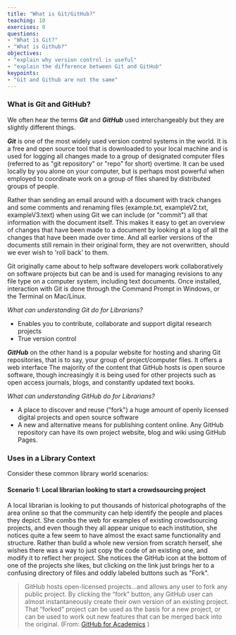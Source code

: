 ```yaml
---
title: "What is Git/GitHub?"
teaching: 10
exercises: 0
questions:
- "What is Git?"
- "What is Github?"
objectives:
- "explain why version control is useful"
- "explain the difference between Git and GitHub"
keypoints:
- "Git and Github are not the same"
---
```

### What is Git and GitHub?

We often hear the terms **_Git_** and **_GitHub_** used interchangeably but they are slightly different things.

**_Git_** is one of the most widely used version control systems in the world. It is a free and open source tool that is downloaded to your local machine and is used for logging all changes made to a group of designated computer files (referred to as "git repository" or "repo" for short) overtime. It can be used locally by you alone on your computer, but is perhaps most powerful when employed to coordinate work on a group of files shared by distributed groups of people. 

Rather than sending an email around with a document with track changes and some comments and renaming files (example.txt, exampleV2.txt, exampleV3.text) when using Git we can include (or "commit") all that information with the document itself. This makes it easy to get an overview of changes that have been made to a document by looking at a log of all the changes that have been made over time. And all earlier versions of the documents still remain in their original form, they are not overwritten, should we ever wish to 'roll back' to them. 

Git originally came about to help software developers work collaboratively on software projects but can be and is used for managing revisions to any file type on a computer system, including text documents. Once installed, interaction with Git is done through the Command Prompt in Windows, or the Terminal on Mac/Linux.   

*What can understanding Git do for Librarians?*
* Enables you to contribute, collaborate and support digital research projects 
* True version control

**_GitHub_** on the other hand is a popular website for hosting and sharing Git repositories, that is to say, your group of project/computer files. It offers a web interface The majority of the content that GitHub hosts is open source software, though increasingly it is being used for other projects such as open access journals, blogs, and constantly updated text books. 

*What can understanding GitHub do for Librarians?* 
* A place to discover and reuse ("fork") a huge amount of openly licensed digital projects and open source software
* A new and alternative means for publishing content online. Any GitHub repository can have its own project website, blog and wiki using GitHub Pages.  


### Uses in a Library Context

Consider these common library world scenarios: 

#### Scenario 1: Local librarian looking to start a crowdsourcing project

A local librarian is looking to put thousands of historical photographs of the area online so that the community can help identify the people and places they depict. She combs the web for examples of existing crowdsourcing projects, and even though they all appear unique to each institution, she notices quite a few seem to have almost the exact same functionality and structure. Rather than build a whole new version from scratch herself, she wishes there was a way to just copy the code of an existing one, and modify it to reflect her project. She notices the GitHub icon at the bottom of one of the projects she likes, but clicking on the link just brings her to a confusing directory of files and oddly labeled buttons such as "Fork".  

>GitHub hosts open-licensed projects...and allows any user to fork any public project. By clicking the “fork” button, any GitHub user can almost instantaneously create their own version of an existing project. That “forked” project can be used as the basis for a new project, or can be used to work out new features that can be merged back into the original. (From: [GitHub for Academics](http://www.digitalpedagogylab.com/hybridped/push-pull-fork-github-for-academics/) )
